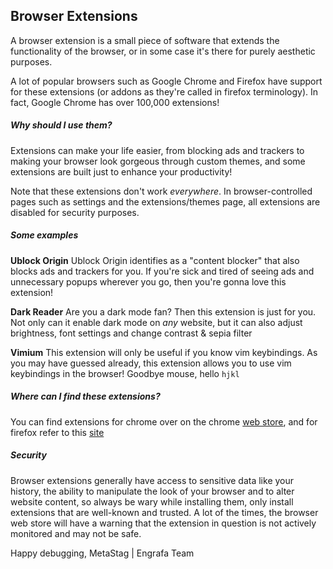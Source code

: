 ## Browser Extensions

A browser extension is a small piece of software that extends the functionality of the browser, or in some case it's there for purely aesthetic purposes.

A lot of popular browsers such as Google Chrome and Firefox have support for these extensions (or addons as they're called in firefox terminology). In fact, Google Chrome has over 100,000 extensions!

##### Why should I use them?
Extensions can make your life easier, from blocking ads and trackers to making your browser look gorgeous through custom themes, and some extensions are built just to enhance your productivity!

Note that these extensions don't work *everywhere*. In browser-controlled pages such as settings and the extensions/themes page, all extensions are disabled for security purposes. 

##### Some examples

**Ublock Origin**
Ublock Origin identifies as a "content blocker" that also blocks ads and trackers for you. If you're sick and tired of seeing ads and unnecessary popups wherever you go, then you're gonna love this extension!

**Dark Reader**
Are you a dark mode fan? Then this extension is just for you. Not only can it enable dark mode on *any* website, but it can also adjust brightness, font settings and change contrast & sepia filter

**Vimium**
This extension will only be useful if you know vim keybindings. As you may have guessed already, this extension allows you to use vim keybindings in the browser! Goodbye mouse, hello `hjkl`

##### Where can I find these extensions?
You can find extensions for chrome over on the chrome [web store](https://chrome.google.com/webstore), and for firefox refer to this [site](https://addons.mozilla.org)

##### Security
Browser extensions generally have access to sensitive data like your history, the ability to manipulate the look of your browser and to alter website content, so always be wary while installing them, only install extensions that are well-known and trusted.
A lot of the times, the browser web store will have a warning that the extension in question is not actively monitored and may not be safe.

Happy debugging,
MetaStag | Engrafa Team
